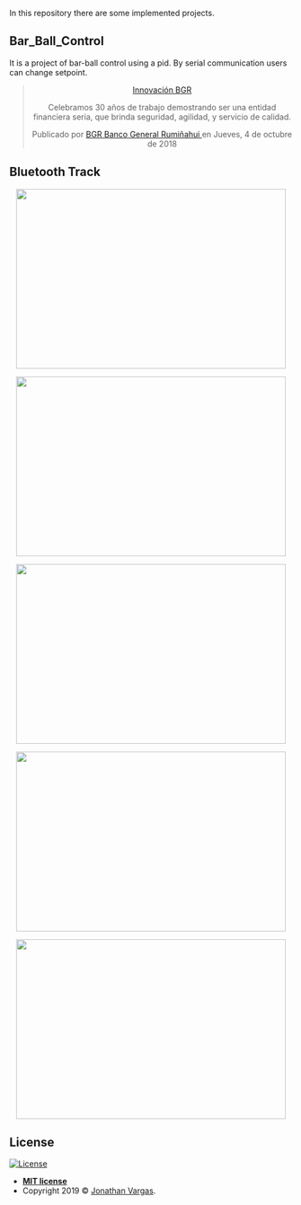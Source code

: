 In this repository there are some implemented projects.

## Bar_Ball_Control

It is a project of bar-ball control using a pid. By serial communication users can change setpoint. 
<br>

<!-- Load Facebook SDK for JavaScript -->
<div id="fb-root"></div>
<script async defer src="https://connect.facebook.net/en_US/sdk.js#xfbml=1&version=v3.2"></script>

<div 
  class="fb-video" 
  data-href="https://www.facebook.com/BGRoficial/videos/181602816075274/" 
  data-width="100%" 
  data-show-text="true"
  data-autoplay="true"
  align="center">
    <blockquote 
    cite="https://developers.facebook.com/BGRoficial/videos/181602816075274/" class="fb-xfbml-parse-ignore">
        <a href="https://developers.facebook.com/BGRoficial/videos/181602816075274/">
          Innovación BGR
        </a>
        <p>
          Celebramos 30 años de trabajo demostrando ser una entidad financiera seria, que brinda seguridad, agilidad, y servicio de calidad.
        </p>
        Publicado por 
        <a href="https://www.facebook.com/BGRoficial/">
          BGR Banco General Rumiñahui
        </a> 
        en Jueves, 4 de octubre de 2018
    </blockquote>
</div>

## Bluetooth Track

<p align="center">
    <a href="https://play.google.com/store/apps/details?id=com.e.jona.randgo">
        <img height="320" width="480" src="https://www.jonathanvargas.ml/wp-content/uploads/2019/03/AudioRunlogo.png">
    </a>
</p>

<p align="center">
  <img height="320" width="480" src="https://www.jonathanvargas.ml/wp-content/uploads/2019/03/google-play-badge.png">
</p>


<p align="center">
  <img height="320" width="480" src="https://www.jonathanvargas.ml/wp-content/uploads/2019/03/AUDIORun5.png">
</p>

<p align="center">
  <img height="320" width="480" src="https://www.jonathanvargas.ml/wp-content/uploads/2019/03/AUDIORun4.png">
</p>

<p align="center">
  <img height="320" width="480" src="https://www.jonathanvargas.ml/wp-content/uploads/2019/03/AUDIORun1.jpg">
</p>

## License

[![License](http://img.shields.io/:license-mit-blue.svg?style=flat-square)](http://badges.mit-license.org)

- **[MIT license](http://opensource.org/licenses/mit-license.php)**
- Copyright 2019 © <a href="https://www.jonathanvargas.ml" target="_blank">Jonathan Vargas</a>.

